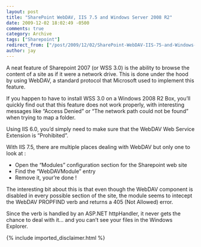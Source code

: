 ```yaml
---
layout: post
title: "SharePoint WebDAV, IIS 7.5 and Windows Server 2008 R2"
date: 2009-12-02 18:02:49 -0500
comments: true
category: Archive
tags: ["Sharepoint"]
redirect_from: ["/post/2009/12/02/SharePoint-WebDAV-IIS-75-and-Windows-Server-2008-R2", "/post/2009/12/02/sharepoint-webdav-iis-75-and-windows-server-2008-r2"]
author: jay
---
```

<!-- more -->
<p>A neat feature of Sharepoint 2007 (or WSS 3.0) is the ability to browse the content of a site as if it were a network drive. This is done under the hood by using WebDAV, a standard protocol that Microsoft used to implement this feature.</p>  <p>If you happen to have to install WSS 3.0 on a Windows 2008 R2 Box, you’ll quickly find out that this feature does not work properly, with interesting messages like “Access Denied” or “The network path could not be found” when trying to map a folder.</p>  <p>Using IIS 6.0, you’d simply need to make sure that the WebDAV Web Service Extension is “Prohibited”.</p>  <p>With IIS 7.5, there are multiple places dealing with WebDAV but only one to look at :</p>  <ul>   <li>Open the “Modules” configuration section for the Sharepoint web site </li>    <li>Find the “WebDAVModule” entry </li>    <li>Remove it, your’re done !</li> </ul>  <p>The interesting bit about this is that even though the WebDAV component is disabled in every possible section of the site, the module seems to intecept the WebDAV PROPFIND verb and returns a 405 (Not Allowed) error.</p>  <p>Since the verb is handled by an ASP.NET httpHandler, it never gets the chance to deal with it... and you can’t see your files in the Windows Explorer.</p>
{% include imported_disclaimer.html %}
